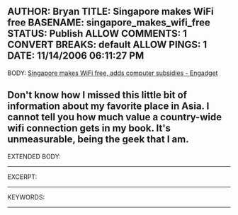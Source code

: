 AUTHOR: Bryan
TITLE: Singapore makes WiFi free
BASENAME: singapore_makes_wifi_free
STATUS: Publish
ALLOW COMMENTS: 1
CONVERT BREAKS: __default__
ALLOW PINGS: 1
DATE: 11/14/2006 06:11:27 PM
-----
BODY:
<a title="Singapore makes WiFi free, adds computer subsidies - Engadget" href="http://www.engadget.com/2006/10/13/singapore-makes-wifi-free-adds-computer-subsidies/">Singapore makes WiFi free, adds computer subsidies - Engadget</a>

Don't know how I missed this little bit of information about my favorite place in Asia. I cannot tell you how much value a country-wide wifi connection gets in my book. It's unmeasurable, being the geek that I am.
-----
EXTENDED BODY:

-----
EXCERPT:

-----
KEYWORDS:

-----


